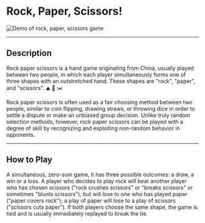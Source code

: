 # Rock, Paper, Scissors!

<img src="./img/demo.gif" alt="Demo of rock, paper, scissors game">

---

## Description
Rock paper scissors is a hand game originating from China, usually played between two people, in which each player simultaneously forms one of three shapes with an outstretched hand. These shapes are "rock", "paper", and "scissors".
:mountain: :page_facing_up: :scissors: 

Rock paper scissors is often used as a fair choosing method between two people, similar to coin flipping, drawing straws, or throwing dice in order to settle a dispute or make an unbiased group decision. Unlike truly random selection methods, however, rock paper scissors can be played with a degree of skill by recognizing and exploiting non-random behavior in opponents.

---

## How to Play
A simultaneous, zero-sum game, it has three possible outcomes: a draw, a win or a loss. A player who decides to play rock will beat another player who has chosen scissors ("rock crushes scissors" or "breaks scissors" or sometimes "blunts scissors"), but will lose to one who has played paper ("paper covers rock"); a play of paper will lose to a play of scissors ("scissors cuts paper"). If both players choose the same shape, the game is tied and is usually immediately replayed to break the tie. 